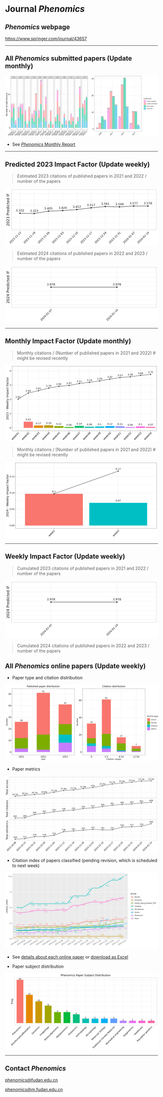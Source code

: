 # Journal *Phenomics*

## *Phenomics* webpage 

https://www.springer.com/journal/43657

-----


## All *Phenomics* submitted papers (Update monthly)

<!-- 月初修改 -->
![fig1.png](https://github.com/IanHugh/Phenomics/blob/main/Weekly%20Figures/fig1.png)

- See [*Phenomics* Monthly Report](https://kdocs.cn/l/clR9KnB3xKQp)


-----

## Predicted 2023 Impact Factor (Update weekly)

> Estimated 2023 citations of published papers in 2021 and 2022 / number of the papers

![fig_IF_2023.png](https://github.com/IanHugh/Phenomics/blob/main/Weekly%20Figures/fig_IF_2023.png)

> Estimated 2024 citations of published papers in 2022 and 2023 / number of the papers

![fig_IF_2024.png](https://github.com/IanHugh/Phenomics/blob/main/Weekly%20Figures/fig_IF_2024.png)

-----

## Monthly Impact Factor (Update monthly)

> Monthly citations / (Number of published papers in 2021 and 2022) # might be revised recently

![each_month_IF_2023.png](https://github.com/IanHugh/Phenomics/blob/main/Weekly%20Figures/each_week_IF_2023.png)

> Monthly citations / (Number of published papers in 2021 and 2022) # might be revised recently

![each_month_IF_2024.png](https://github.com/IanHugh/Phenomics/blob/main/Weekly%20Figures/each_week_IF_2024.png)

-----

## Weekly Impact Factor (Update weekly)

> Cumulated 2023 citations of published papers in 2021 and 2022 / number of the papers

![each_week_IF.png](https://github.com/IanHugh/Phenomics/blob/main/Weekly%20Figures/fig_IF_2024.png)

> Cumulated 2024 citations of published papers in 2022 and 2023 / number of the papers

## All *Phenomics* online papers (Update weekly)

- Paper type and citation distribution
<!-- fig2 文章分布、citation分布图 每周修改-->
![fig2.png](https://github.com/IanHugh/Phenomics/blob/main/Weekly%20Figures/fig2.png)

- Paper metrics
<!-- fig4 增量趋势图 每周修改 -->
![fig4.png](https://github.com/IanHugh/Phenomics/blob/main/Weekly%20Figures/fig4.png)

- Citation index of papers classified (pending revision, which is scheduled to next week)
<!-- fig5 文章分类引用图 每周修改 -->
![fig5.png](https://github.com/IanHugh/Phenomics/blob/main/Weekly%20Figures/fig5.png)

<!-- 每周修改 -->
- See [details about each online paper](https://github.com/IanHugh/Phenomics/blob/main/Weekly%20Figures/README.md) or [download as Excel](https://github.com/IanHugh/Phenomics/blob/main/Weekly%20Figures/all_Phenomics_paper_metrics.xlsx)

- Paper subject distribution
<!-- fig3 subject分布图 暂不修改 -->
![fig3.png](https://github.com/IanHugh/Phenomics/blob/main/Weekly%20Figures/fig3.png)


-----


## Contact *Phenomics*

phenomics@fudan.edu.cn

phenomics@m.fudan.edu.cn





